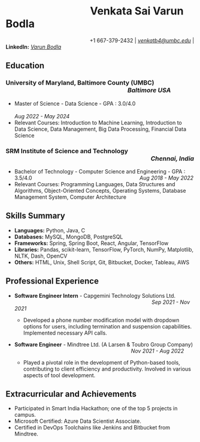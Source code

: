 # $~~~~~~~~~~~~~~~~~~~~~~~~~~~~~~~~~$  Venkata Sai Varun Bodla
$~~~~~~~~~~~~~~~~~~~~~~~~~~~~~~~~~~~~~~~~~~~~~~~~~~~~~~~~$ +1 667-379-2432 | *venkatb4@umbc.edu* | **LinkedIn:** *[Varun Bodla](https://www.linkedin.com/in/varun-bodla-1a0b25213)*

## Education
### University of Maryland, Baltimore County (UMBC) $~~~~~~~~~~~~~~~~~~~~~~~~~~~~~~~~~~~~~~~~~~~~~~~~~~~~~~~~~~~~~~~~~~~~~~~~~~~~~~~~~~~$ *Baltimore USA*
- Master of Science - Data Science - GPA : 3.0/4.0 $~~~~~~~~~~~~~~~~~~~~~~~~~~~~~~~~~~~~~~~~~~~~~~~~~~~~~~~~~~~~~~~~~~~~~~~~~~~~~~~~~~~~~~~~~~~~~~~~~~~~~~~~~~~~~~~~~~~~~~~~~$ *Aug 2022 - May 2024*
- Relevant Courses: Introduction to Machine Learning, Introduction to Data Science, Data Management, Big Data Processing, Financial Data Science

### SRM Institute of Science and Technology $~~~~~~~~~~~~~~~~~~~~~~~~~~~~~~~~~~~~~~~~~~~~~~~~~~~~~~~~~~~~~~~~~~~~~~~~~~~~~~~~~~~~~~~~~~~~~~~~~~~$ *Chennai, India*
- Bachelor of Technology - Computer Science and Engineering - GPA : 3.5/4.0 $~~~~~~~~~~~~~~~~~~~~~~~~~~~~~~~~~~~~~~~~~~~~~~~~~~~~~~~~~~~~~~~~~~~~~~~$ *Aug 2018 - May 2022*
- Relevant Courses: Programming Languages, Data Structures and Algorithms, Object-Oriented Concepts, Operating Systems, Database Management System, Computer Architecture

## Skills Summary
- **Languages:** Python, Java, C
- **Databases:** MySQL, MongoDB, PostgreSQL
- **Frameworks:** Spring, Spring Boot, React, Angular, TensorFlow
- **Libraries:** Pandas, scikit-learn, TensorFlow, PyTorch, NumPy, Matplotlib, NLTK, Dash, OpenCV
- **Others:** HTML, Unix, Shell Script, Git, Bitbucket, Docker, Tableau, AWS

## Professional Experience

- **Software Engineer Intern** - Capgemini Technology Solutions Ltd. $~~~~~~~~~~~~~~~~~~~~~~~~~~~~~~~~~~~~~~~~~~~~~~~~~~~~~~~~~~~~~~~~~~~~~~~~~~~~~~~~~~~~~~~~~~~~$ *Sep 2021 - Nov 2021*
   - Developed a phone number modification model with dropdown options for users, including termination and suspension capabilities. Implemented necessary API calls.

- **Software Engineer** - Mindtree Ltd. (A Larsen & Toubro Group Company) $~~~~~~~~~~~~~~~~~~~~~~~~~~~~~~~~~~~~~~~~~~~~~~~~~~~~~~~~~~~~~~~~~~~~~~~~~~~~~~$ *Nov 2021 - Aug 2022*
   - Played a pivotal role in the development of Python-based tools, contributing to client efficiency and productivity. Involved in various aspects of tool development.

## Extracurricular and Achievements
- Participated in Smart India Hackathon; one of the top 5 projects in campus.
- Microsoft Certified: Azure Data Scientist Associate.
- Certified in DevOps Toolchains like Jenkins and Bitbucket from Mindtree.
